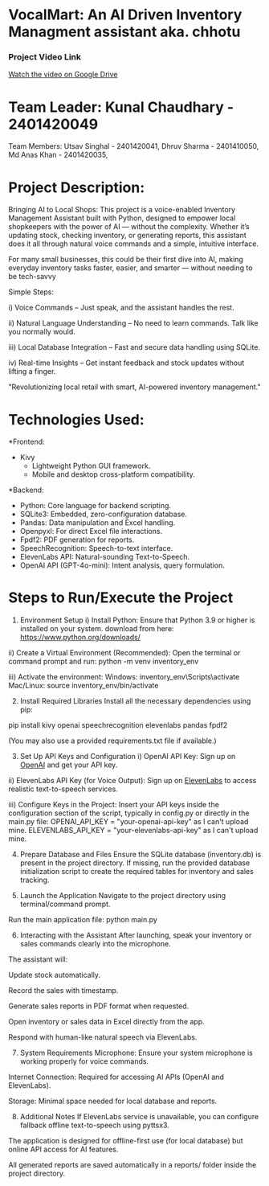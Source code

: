# VocalMart: An AI Driven Inventory Managment assistant aka. chhotu

### Project Video Link
[Watch the video on Google Drive](https://drive.google.com/file/d/14QuJ6K5qESMuJS6EojRXK5eD3sakbTXZ/view?usp=drive_link)

# Team Leader: Kunal Chaudhary - 2401420049
Team Members:
Utsav Singhal - 2401420041,
  Dhruv Sharma - 2401410050,
  Md Anas Khan - 2401420035,


# Project Description:
Bringing AI to Local Shops:
This project is a voice-enabled Inventory Management Assistant built with Python, designed to empower local shopkeepers with the power of AI — without the complexity. Whether it’s updating stock, checking inventory, or generating reports, this assistant does it all through natural voice commands and a simple, intuitive interface.

For many small businesses, this could be their first dive into AI, making everyday inventory tasks faster, easier, and smarter — without needing to be tech-savvy

Simple Steps:

i) Voice Commands – Just speak, and the assistant handles the rest.

ii) Natural Language Understanding – No need to learn commands. Talk like you normally would.

iii) Local Database Integration – Fast and secure data handling using SQLite.

iv) Real-time Insights – Get instant feedback and stock updates without lifting a finger.

"Revolutionizing local retail with smart, AI-powered inventory management."


# Technologies Used:

*Frontend:
- Kivy
  - Lightweight Python GUI framework.
  - Mobile and desktop cross-platform compatibility.

*Backend:
- Python: Core language for backend scripting.
- SQLite3: Embedded, zero-configuration database.
- Pandas: Data manipulation and Excel handling.
- Openpyxl: For direct Excel file interactions.
- Fpdf2: PDF generation for reports.
- SpeechRecognition: Speech-to-text interface.
- ElevenLabs API: Natural-sounding Text-to-Speech.
- OpenAI API (GPT-4o-mini): Intent analysis, query formulation.


# Steps to Run/Execute the Project

1. Environment Setup
i) Install Python:
  Ensure that Python 3.9 or higher is installed on your system.
  download from here: https://www.python.org/downloads/

ii) Create a Virtual Environment (Recommended):
  Open the terminal or command prompt and run:
  python -m venv inventory_env

iii) Activate the environment:
  Windows:
  inventory_env\Scripts\activate
  Mac/Linux:
  source inventory_env/bin/activate



2. Install Required Libraries
  Install all the necessary dependencies using pip:
  
  pip install kivy openai speechrecognition elevenlabs pandas fpdf2
  
  (You may also use a provided requirements.txt file if available.)



3. Set Up API Keys and Configuration
  i) OpenAI API Key:
  Sign up on [OpenAI](https://platform.openai.com/signup) and get your API key.

  ii) ElevenLabs API Key (for Voice Output):
  Sign up on [ElevenLabs](https://elevenlabs.io/) to access realistic text-to-speech services.

  iii) Configure Keys in the Project:
  Insert your API keys inside the configuration section of the script, typically in config.py or directly in the main.py file:
  OPENAI_API_KEY = "your-openai-api-key" as I can't upload mine.
  ELEVENLABS_API_KEY = "your-elevenlabs-api-key" as I can't upload mine.



4. Prepare Database and Files
  Ensure the SQLite database (inventory.db) is present in the project directory.
  If missing, run the provided database initialization script to create the required tables for inventory and sales tracking.



5. Launch the Application
  Navigate to the project directory using terminal/command prompt.

  Run the main application file:
  python main.py



6. Interacting with the Assistant
  After launching, speak your inventory or sales commands clearly into the microphone.
  
  The assistant will:
  
  Update stock automatically.
  
  Record the sales with timestamp.
  
  Generate sales reports in PDF format when requested.
  
  Open inventory or sales data in Excel directly from the app.
  
  Respond with human-like natural speech via ElevenLabs.



7. System Requirements
  Microphone: Ensure your system microphone is working properly for voice commands.
  
  Internet Connection: Required for accessing AI APIs (OpenAI and ElevenLabs).
  
  Storage: Minimal space needed for local database and reports.



8. Additional Notes
  If ElevenLabs service is unavailable, you can configure fallback offline text-to-speech using pyttsx3.
  
  The application is designed for offline-first use (for local database) but online API access for AI features.
  
  All generated reports are saved automatically in a reports/ folder inside the project directory.


